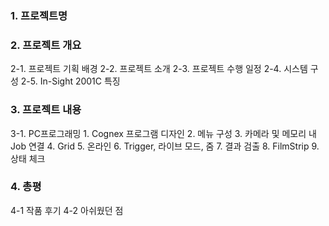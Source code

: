 ### 1. 프로젝트명

### 2. 프로젝트 개요
2-1. 프로젝트 기획 배경
2-2. 프로젝트 소개
2-3. 프로젝트 수행 일정
2-4. 시스템 구성
2-5. In-Sight 2001C 특징
   
### 3. 프로젝트 내용
3-1. PC프로그래밍
     1. Cognex 프로그램 디자인
     2. 메뉴 구성
     3. 카메라 및 메모리 내 Job 연결
     4. Grid
     5. 온라인
     6. Trigger, 라이브 모드, 줌
     7. 결과 검출
     8. FilmStrip
     9. 상태 체크

### 4. 총평
4-1 작품 후기
4-2 아쉬웠던 점
